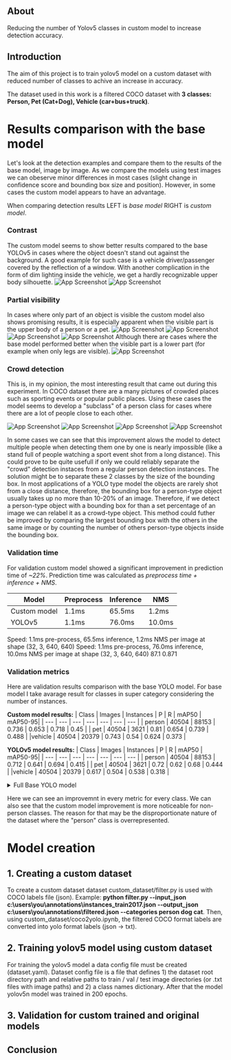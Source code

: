 ## About
Reducing the number of Yolov5 classes in custom model to increase detection accuracy.

## Introduction
The aim of this project is to train yolov5 model on a custom dataset with reduced number of classes to achive an increase in accuracy.

The dataset used in this work is a filtered COCO dataset with **3 classes: Person, Pet (Cat+Dog), Vehicle (car+bus+truck)**.

# Results comparison with the base model
Let's look at the detection examples and compare them to the results of the base model, image by image. As we compare the models using test images we can obeserve minor differences in most cases (slight change in confidence score and bounding box size and position). However, in some cases the custom model appears to have an advantage. 

When comparing detection results LEFT is *base model* RIGHT is *custom model*.
### Contrast 

The custom model seems to show better results compared to the base YOLOv5 in cases where the object doesn't stand out against the background. A good example for such case is a vehicle driver/passenger covered by the reflection of a window. With another complication in the form of dim lighting inside the vehicle, we get a hardly recognizable upper body silhouette. 
![App Screenshot](https://raw.githubusercontent.com/AlexeyDzyubaP/yolov5_reduced_classes/main/screenshots/5037.jpg)
![App Screenshot](https://raw.githubusercontent.com/AlexeyDzyubaP/yolov5_reduced_classes/main/screenshots/6040.jpg)

### Partial visibility
In cases where only part of an object is visible the custom model also shows promising results, it is especially apparent when the visible part is the upper body of a person or a pet. 
![App Screenshot](https://raw.githubusercontent.com/AlexeyDzyubaP/yolov5_reduced_classes/main/screenshots/1251.jpg)
![App Screenshot](https://raw.githubusercontent.com/AlexeyDzyubaP/yolov5_reduced_classes/main/screenshots/61108.jpg)
![App Screenshot](https://raw.githubusercontent.com/AlexeyDzyubaP/yolov5_reduced_classes/main/screenshots/27696.jpg)
![App Screenshot](https://raw.githubusercontent.com/AlexeyDzyubaP/yolov5_reduced_classes/main/screenshots/968.jpg)
Although there are cases where the base model performed better when the visible part is a lower part (for example when only legs are visible).
![App Screenshot](https://raw.githubusercontent.com/AlexeyDzyubaP/yolov5_reduced_classes/main/screenshots/3553.jpg) 

### Crowd detection
This is, in my opinion, the most interesting result that came out during this experiment. 
In COCO dataset there are a many pictures of crowded places such as sporting events or popular public places. Using these cases the model seems to develop a "subclass" of a person class for cases where there are a lot of people close to each other.

![App Screenshot](https://raw.githubusercontent.com/AlexeyDzyubaP/yolov5_reduced_classes/main/screenshots/65798.jpg)
![App Screenshot](https://raw.githubusercontent.com/AlexeyDzyubaP/yolov5_reduced_classes/main/screenshots/2343.jpg) 
![App Screenshot](https://raw.githubusercontent.com/AlexeyDzyubaP/yolov5_reduced_classes/main/screenshots/72795.jpg)
![App Screenshot](https://raw.githubusercontent.com/AlexeyDzyubaP/yolov5_reduced_classes/main/screenshots/60886.jpg) 

In some cases we can see that this improvement alows the model to detect multiple people when detecting them one by one is nearly impossible (like a stand full of people watching a sport event shot from a long distance). This could prove to be quite usefull if only we could reliably separate the "crowd" detection instaces from a regular person detection instances. The solution might be to separate these 2 classes by the size of the bounding box. In most applications of a YOLO type model the objects are rarely shot from a close distance, therefore, the bounding box for a person-type object usually takes up no more than 10-20% of an image. Therefore, if we detect a person-type object with a bounding box for than a set percentage of an image we can relabel it as a crowd-type object. This method could futher be improved by comparing the largest bounding box with the others in the same image or by counting the number of others person-type objects inside the bounding box.

### Validation time
For validation custom model showed a significant improvement in prediction time of *~22%*. Prediction time was calculated as *preprocess time + inference + NMS*.

|  Model  |  Preprocess  |   Inference | NMS   |
| --- | --- | --- | --- |
| Custom model  |    1.1ms  |    65.5ms   |     1.2ms   |
|    YOLOv5  |    1.1ms  |     76.0ms   |     10.0ms   |

Speed: 1.1ms pre-process, 65.5ms inference, 1.2ms NMS per image at shape (32, 3, 640, 640)
Speed: 1.1ms pre-process, 76.0ms inference, 10.0ms NMS per image at shape (32, 3, 640, 640)
87.1 0.871
### Validation metrics
Here are validation results comparison with the base YOLO model. For base model I take avarage result for classes in super category considering the number of instances.

**Custom model results:**
|  Class  |   Images | Instances   |       P   |       R   |   mAP50 |  mAP50-95|
| --- | --- | --- | --- | --- | --- | --- |
| person  |    40504  |    88153   |   0.736   |   0.653   |   0.718   |    0.45 |
|    pet  |    40504  |     3621   |    0.81   |   0.654   |   0.739   |   0.488 |
|vehicle  |    40504  |    20379   |   0.743   |    0.54   |   0.624   |   0.373 |

**YOLOv5 model results:**
|  Class  |   Images | Instances   |       P   |       R   |   mAP50 |  mAP50-95|
| --- | --- | --- | --- | --- | --- | --- |
| person   |   40504   |   88153   |   0.712   |   0.641   |   0.694   |   0.415 |
|    pet  |    40504  |     3621   |    0.72   |   0.62   |   0.68   |   0.444 |
|vehicle  |    40504  |    20379   |   0.617   |    0.504  |   0.538   |   0.318 |

<details>
  <summary> Full Base YOLO model </summary>
  <p>
    
    |  Class   |  Images | Instances    |     P     |     R     | mAP50  | mAP50-95 |
    | --- | --- | --- | --- | --- | --- | --- |
    | person   |   40504   |   88153   |   0.712   |   0.641   |   0.694   |   0.415 |
    |    cat   |   40504   |    1669   |    0.74   |   0.682   |   0.735   |   0.464 | 
    |    dog   |   40504   |    1952   |   0.703   |   0.566   |   0.633   |   0.426 |
    |    car   |   40504   |   15014   |   0.607   |   0.511   |   0.539   |   0.301 |
    |    bus   |   40504   |    2027   |   0.767   |   0.654   |   0.722   |   0.534 |
    |  truck   |   40504   |    3338   |   0.573   |   0.384   |   0.424   |   0.263 |
    </p>
</details>

Here we can see an improvemnt in every metric for every class. We can also see that the custom model improvement is more noticeable for non-person classes. The reason for that may be the disproportionate nature of the dataset where the "person" class is overrepresented.

# Model creation
## 1. Creating a custom dataset
To create a custom dataset dataset custom_dataset/filter.py is used with COCO labels file (json). Example: **python filter.py --input_json c:\users\you\annotations\instances_train2017.json --output_json c:\users\you\annotations\filtered.json --categories person dog cat**. Then, using custom_dataset/coco2yolo.ipynb, the filtered COCO format labels are converted into yolo format labels (json -> txt).

## 2. Training yolov5 model using custom dataset
For training the yolov5 model a data config file must be created (dataset.yaml). Dataset config file is a file that defines 1) the dataset root directory path and relative paths to train / val / test image directories (or .txt files with image paths) and 2) a class names dictionary. After that the model yolov5n model was trained in 200 epochs.

## 3. Validation for custom trained and original models


## Conclusion 
